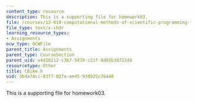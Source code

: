 ```yaml
---
content_type: resource
description: This is a supporting file for homework03.
file: /courses/12-010-computational-methods-of-scientific-programming-fall-2011/3b4a74cc83f702feae4593d925c76448_CBike.h
file_type: text/x-chdr
learning_resource_types:
- Assignments
ocw_type: OCWFile
parent_title: Assignments
parent_type: CourseSection
parent_uid: e4d10212-c3b7-5470-c21f-8d65b30722d4
resourcetype: Other
title: CBike.h
uid: 3b4a74cc-83f7-02fe-ae45-93d925c76448
---
```

This is a supporting file for homework03.

